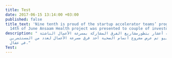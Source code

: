 ```yaml
---
title: Test
date: 2017-06-15 13:14:00 +03:00
published: false
title_text: 'Nine tenth is proud of the startup accelerator teams’ progress. In the
  14th of June Ansaam Health project was presented to couple of investors at Oqal.  '
description: " تفخر تسعة أعشار بتطورمشاريع الفرق المشاركة بمسرعة الأعمال الناشئة.
  ففي ال14 من يونيو تم عرض مشروع أنسام الصحية أحد فرق مسرعة الأعمال لعدد من المستثمرين
  في عقال."
Test: 
---
```


